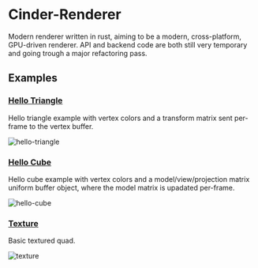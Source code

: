 # Cinder-Renderer
Modern renderer written in rust, aiming to be a modern, cross-platform, GPU-driven renderer.
API and backend code are both still very temporary and going trough a major refactoring pass.

## Examples
### [Hello Triangle](./crates/bin/hello-triangle/src/main.rs)<br/>
Hello triangle example with vertex colors and a transform matrix sent per-frame to the vertex buffer.

![hello-triangle](https://user-images.githubusercontent.com/23410311/211144602-96c42b6b-355e-4d5c-a2f3-8897c80d7029.gif)

### [Hello Cube](./crates/bin/hello-cube/src/main.rs)<br/>
Hello cube example with vertex colors and a model/view/projection matrix uniform buffer object, where the model matrix is upadated per-frame.

![hello-cube](https://user-images.githubusercontent.com/23410311/211144696-135565dd-0b67-4e00-97c5-1a8b1d7562f0.gif)

### [Texture](./crates/bin/texture/src/main.rs)<br/>
Basic textured quad.

![texture](https://user-images.githubusercontent.com/23410311/211232839-00e248d9-9c73-4b71-9e00-06d532930cde.gif)
